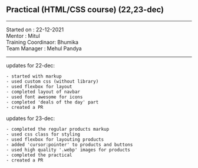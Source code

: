 ## Practical  (HTML/CSS course) (22,23-dec)

<hr>
Started on : 22-12-2021<br>
Mentor : Mitul <br>
Training Coordinaor: Bhumika<br>
Team Manager : Mehul Pandya
<hr>

updates for 22-dec: <br>
    
    - started with markup
    - used custom css (without library)
    - used flexbox for layout
    - completed layout of navbar
    - used font awesome for icons
    - completed 'deals of the day' part
    - created a PR 

updates for 23-dec: <br>
    
    - completed the regular products markup
    - used css class for styling
    - used flexbox for layouting products
    - added 'cursor:pointer' to products and buttons
    - used high quality '.webp' images for products
    - completed the practical
    - created a PR 
